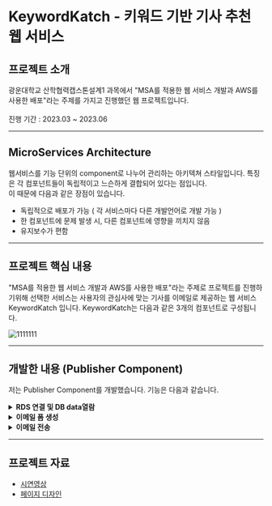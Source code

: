 # KeywordKatch - 키워드 기반 기사 추천 웹 서비스

## 프로젝트 소개 
광운대학교 산학협력캡스톤설계1 과목에서
"MSA를 적용한 웹 서비스 개발과 AWS를 사용한 배포"라는 주제를 가지고
진행했던 웹 프로젝트입니다.
</br>
</br>
진행 기간 : 2023.03 ~ 2023.06

---

## MicroServices Architecture
웹서비스를 기능 단위의 component로 나누어 관리하는 아키텍쳐 스타일입니다.
특징은 각 컴포넌트들이 독립적이고 느슨하게 결합되어 있다는 점입니다.
</br>
이 때문에 다음과 같은 장점이 있습니다.
- 독립적으로 배포가 가능 ( 각 서비스마다 다른 개발언어로 개발 가능 )
- 한 컴포넌트에 문제 발생 시, 다른 컴포넌트에 영향을 끼치지 않음
- 유지보수가 편함

---

## 프로젝트 핵심 내용
"MSA를 적용한 웹 서비스 개발과 AWS를 사용한 배포"라는 주제로 프로젝트를 진행하기위해
선택한 서비스는 사용자의 관심사에 맞는 기사를 이메일로 제공하는 웹 서비스 KeywordKatch 입니다.
KeywordKatch는 다음과 같은 3개의 컴포넌트로 구성됩니다.

![1111111](https://github.com/HungKungE/KeywordKatch-Publisher/assets/84065412/bd3260bf-32fc-4976-b20b-1afad2929707)

---

## 개발한 내용 (Publisher Component)
저는 Publisher Component를 개발했습니다. 기능은 다음과 같습니다.
<br/>
<details>
<summary><b>RDS 연결 및 DB data열람</b></summary>
<div markdown="1">

 ### 사용 기술
 <div>
  <img src="https://img.shields.io/badge/python-3776AB?style=for-the-badge&logo=python&logoColor=white">
  <img src="https://img.shields.io/badge/aws_RDS-E34F26?style=for-the-badge&logo=amazon&logoColor=white">
  <img src="https://img.shields.io/badge/aws_EC2-000000?style=for-the-badge&logo=amazon&logoColor=white">
 </div>
 </br>

### 설명
  - RDS 연결 : User Component, Editor Component의 RDS에 연결합니다.
  - DB 열람 : User DB, Editor DB에서 필요한 정보들을 가져옵니다.
 
 ![12121212121](https://github.com/HungKungE/KeywordKatch-Publisher/assets/84065412/2e993d47-18f4-4e7b-ae14-8323aa08c096)
</div>
</details>

<details>
<summary><b>이메일 폼 생성</b></summary>
<div markdown="1">

  ### 사용 기술
 <div>
  <img src="https://img.shields.io/badge/html5-E34F26?style=for-the-badge&logo=html5&logoColor=white">
  <img src="https://img.shields.io/badge/python-3776AB?style=for-the-badge&logo=python&logoColor=white">
 </div>
 </br>

  ### 설명
  - 이메일 폼(html) : 사용자에게 전송할 기사 정보의 템플릿.
  - 동적 이메일 폼 생성 : 사용자 별 전송할 기사 종류, 개수에 따라 동적으로 이메일 폼 생성.
 
 ![q](https://github.com/HungKungE/KeywordKatch-Publisher/assets/84065412/367a4f0f-4fb3-4188-9dc1-07c33cc620d6)
</div>
</details>

<details>
<summary><b>이메일 전송</b></summary>
<div markdown="1">

 ### 사용 기술
 <div>
  <img src="https://img.shields.io/badge/SMTP-3776AB?style=for-the-badge&logo=python&logoColor=white">
  <img src="https://img.shields.io/badge/multiprocessing-000000?style=for-the-badge&logo=python&logoColor=white">
  <img src="https://img.shields.io/badge/schedulers-092E20?style=for-the-badge&logo=python&logoColor=white">
 </div>
 </br>
 
 ### 설명
 - 이메일 전송(SMTP) : 생성된 이메일 폼을 사용자들에게 전송함.
 - 동시 전송(multiprocessing) : 모든 사용자에 대해 동시에 이메일 폼 생성 -> 이메일 전송 과정을 진행함.
 - 사용자 별 전송 시간(scheduler) : 사용자마다 설정한 전송 시간에 따라서 전송합니다.

 ![캡처](https://github.com/HungKungE/KeywordKatch-Publisher/assets/84065412/48dce222-02e1-45d9-a9ad-b60f64b37277)

</div>
</details>

---

 ## 프로젝트 자료
 - [시연영상](https://youtu.be/VxoKp9eqN8I)
 - [페이지 디자인](https://www.figma.com/file/KSb9N8KkD4jluDenMq4H9b/%EB%89%B4%EC%8A%A4%EA%B8%B0%EC%82%AC-%EC%9D%B4%EB%A9%94%EC%9D%BC-%EC%84%9C%EB%B9%84%EC%8A%A4-UI?type=design&node-id=0-1&mode=design)
